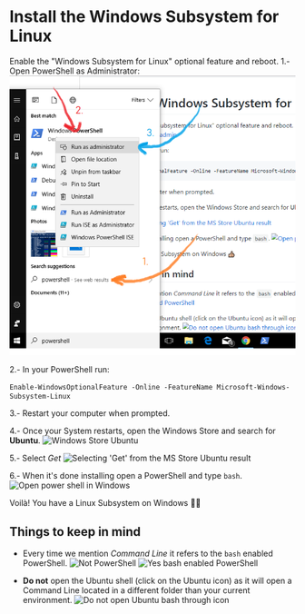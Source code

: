 # Install the Windows Subsystem for Linux
Enable the "Windows Subsystem for Linux" optional feature and reboot.
1.- Open PowerShell as Administrator:
    ![open powershell as admin](admin.png)
    
2.- In your PowerShell run: 

```shell
Enable-WindowsOptionalFeature -Online -FeatureName Microsoft-Windows-Subsystem-Linux
```
    
3.- Restart your computer when prompted.

4.- Once your System restarts, open the Windows Store and search for **Ubuntu**.
    ![Windows Store Ubuntu]()
    
5.- Select _Get_
    ![Selecting 'Get' from the MS Store Ubuntu result]()
    
6.- When it's done installing open a PowerShell and type `bash`.
    ![Open power shell in Windows]()

Voilà! You have a Linux Subsystem on Windows 👍🏼

## Things to keep in mind
- Every time we mention _Command Line_ it refers to the `bash` enabled PowerShell.
    ![Not PowerShell]()
    ![Yes bash enabled PowerShell]()

- **Do not** open the Ubuntu shell (click on the Ubuntu icon) as it will open a Command Line located in a different folder than your current environment.
    ![Do not open Ubuntu bash through icon]()


